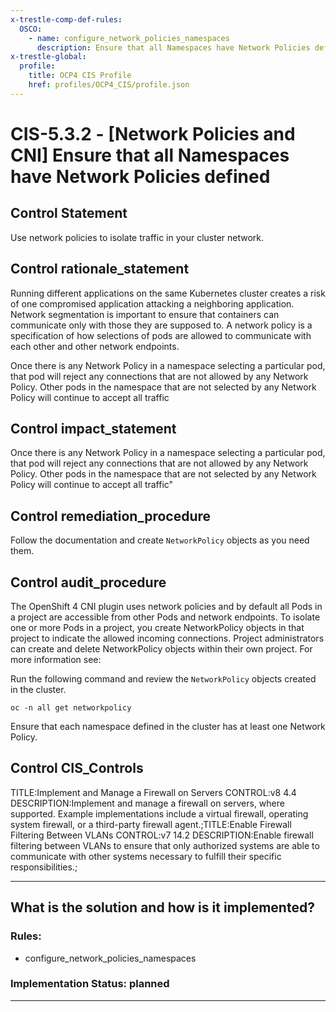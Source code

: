 ```yaml
---
x-trestle-comp-def-rules:
  OSCO:
    - name: configure_network_policies_namespaces
      description: Ensure that all Namespaces have Network Policies defined
x-trestle-global:
  profile:
    title: OCP4 CIS Profile
    href: profiles/OCP4_CIS/profile.json
---
```


# CIS-5.3.2 - \[Network Policies and CNI\] Ensure that all Namespaces have Network Policies defined

## Control Statement

Use network policies to isolate traffic in your cluster network.

## Control rationale_statement

Running different applications on the same Kubernetes cluster creates a risk of one compromised application attacking a neighboring application. Network segmentation is important to ensure that containers can communicate only with those they are supposed to. A network policy is a specification of how selections of pods are allowed to communicate with each other and other network endpoints.

Once there is any Network Policy in a namespace selecting a particular pod, that pod will reject any connections that are not allowed by any Network Policy. Other pods in the namespace that are not selected by any Network Policy will continue to accept all traffic

## Control impact_statement

Once there is any Network Policy in a namespace selecting a particular pod, that pod will reject any connections that are not allowed by any Network Policy. Other pods in the namespace that are not selected by any Network Policy will continue to accept all traffic"

## Control remediation_procedure

Follow the documentation and create `NetworkPolicy` objects as you need them.

## Control audit_procedure

The OpenShift 4 CNI plugin uses network policies and by default all Pods in a project are accessible from other Pods and network endpoints. To isolate one or more Pods in a project, you create NetworkPolicy objects in that project to indicate the allowed incoming connections. Project administrators can create and delete NetworkPolicy objects within their own project. For more information see: 

Run the following command and review the `NetworkPolicy` objects created in the cluster.

```
oc -n all get networkpolicy
```

Ensure that each namespace defined in the cluster has at least one Network Policy.

## Control CIS_Controls

TITLE:Implement and Manage a Firewall on Servers CONTROL:v8 4.4 DESCRIPTION:Implement and manage a firewall on servers, where supported. Example implementations include a virtual firewall, operating system firewall, or a third-party firewall agent.;TITLE:Enable Firewall Filtering Between VLANs CONTROL:v7 14.2 DESCRIPTION:Enable firewall filtering between VLANs to ensure that only authorized systems are able to communicate with other systems necessary to fulfill their specific responsibilities.;

______________________________________________________________________

## What is the solution and how is it implemented?

<!-- For implementation status enter one of: implemented, partial, planned, alternative, not-applicable -->

<!-- Note that the list of rules under ### Rules: is read-only and changes will not be captured after assembly to JSON -->

<!-- Add control implementation description here for control: CIS-5.3.2 -->

### Rules:

  - configure_network_policies_namespaces

### Implementation Status: planned

______________________________________________________________________
